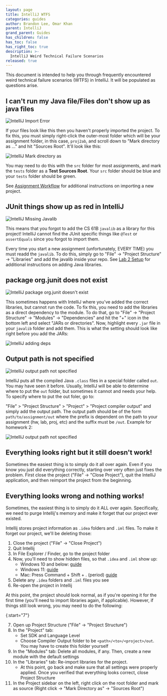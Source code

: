 ```yaml
---
layout: page
title: IntelliJ WTFS
categories: guides
author: Brandon Lee, Omar Khan
parent: IntelliJ
grand_parent: Guides
has_children: false
has_toc: false
has_right_toc: true
description: >-
  IntelliJ Weird Technical Failure Scenarios
released: true
---
```


This document is intended to help you through frequently encountered weird
technical failure scenarios (WTFS) in IntelliJ. It will be populated as questions
arise.

## I can't run my Java file/Files don't show up as java files

![IntelliJ Import Error](./img/intellij-import-error.png)

If your files look like this then you haven't properly imported the project.
To fix this, you must simply right-click the outer-most folder which will be your
assignment folder, in this case, `proj2ab`, and scroll down to "Mark directory as ..."
and hit "Sources Root". It'll look like this:

![IntelliJ Mark directory as](./img/intellij-mark-dir-as.png)

You may need to do this with the `src` folder for most assignments, and mark the
`tests` folder as a **Test Sources Root**. Your `src` folder should be blue and
your `tests` folder should be green.

See [Assignment Workflow](../assignment-workflow/index.md) for additional
instructions on importing a new project.

## JUnit things show up as red in IntelliJ

![IntelliJ Missing Javalib](./img/intellij-missing-javalib.png)

This means that you forgot to add the CS 61B `javalib` as a library for this project!
IntelliJ cannot find the JUnit specific things like `@Test` or `assertEquals`
since you forgot to import them.

Every time you start a new assignment (unfortunately, EVERY TIME) you must readd
the `javalib`. To do this, simply go to "File" -> "Project Structure" -> "Libraries"
and add the javalib inside your repo. See [Lab 2 Setup](../lab/lab2setup/lab2setup.html#getting-java-libraries)
for additional instructions on adding Java libraries.

## package org.junit does not exist

![IntelliJ package org.junit doesn't exist](./img/intellij-junit-dnt-exist.png)

This sometimes happens with IntelliJ where you've added the correct libraries,
but cannot run the code. To fix this, you need to add the libraries as a direct
dependency to the module. To do that, go to "File" -> "Project Structure" ->
"Modules" -> "Dependencies" and hit the "+" icon in the bottom left and select
"JARs or directories". Now, highlight every `.jar` file in your `javalib` folder
and add them. This is what the setting should look like right before you add
the JARs:

![IntelliJ adding deps](./img/intellij-adding-deps.png)

## Output path is not specified

![IntelliJ output path not specified](./img/intellij-out-not-specified.png)

IntelliJ puts all the compiled Java `.class` files in a special folder called
`out`. You may have seen it before. Usually, IntelliJ will be able to determine
where to put the `out` folder, but sometimes it cannot and needs your help. To
specify where to put the out foler, go to:

"File" > "Project Structure" > "Project" > "Project compiler output" and simply
add the output path. The output path should be of the form `path/to/assignment/out`
where the prefix is dependent on the path to your assignment (hw, lab, proj, etc)
and the suffix must be `/out`. Example for homework 2:

![IntelliJ output path not specified](./img/intellij-specifying-out.png)

## Everything looks right but it still doesn't work!

Sometimes the easiest thing is to simply do it all over again. Even if you know you
just did everything correctly, starting over very often just fixes the problem.
First close the project ("File" -> "Close Project"), quit the IntelliJ application,
and then reimport the project from the beginning.

## Everything looks wrong and nothing works!

Sometimes, the easiest thing is to simply do it ALL over again. Specifically, we need to purge Intellij's memory and
make it forget that our project ever existed.

Intellij stores project information as `.idea` folders and `.iml` files. To make it forget our project, we'll be
deleting those:

1.  Close the project ("File" -> "Close Project")
2.  Quit Intellij
3.  In File Explorer / Finder, go to the project folder
4.  Now, you'll need to show hidden files, so that `.idea` and `.iml` show up:
    - Windows 10 and below:
      [guide](https://support.microsoft.com/en-us/windows/show-hidden-files-0320fe58-0117-fd59-6851-9b7f9840fdb2)
    - Windows 11: [guide](https://pureinfotech.com/show-hidden-files-windows-11-file-explorer/)
    - Mac: Press Command + Shift + . (period)
      [guide](https://www.pcmag.com/how-to/how-to-access-your-macs-hidden-files)
5.  Delete any `.idea` folders and `.iml` files you see
6.  Re-open the project in Intellij

At this point, the project should look normal, as if you're opening it for the first time (you'll need to import libraries again, if applicable). However, if things still look wrong, you may need to do the following: 

{:start="7"}

7.  Open up Project Structure ("File" -> "Project Structure")
8.  In the "Project" tab:
    - Set SDK and Language Level
    - Choose Compiler Output folder to be `<path>/<to>/<project>/out`. You may have to create this folder yourself
9.  In the "Modules" tab: Delete all modules, if any. Then, create a new module with the default settings
10. In the "Libraries" tab: Re-import libraries for the project.
    - At this point, go back and make sure that all settings were properly applied. Once you verified that everything
      looks correct, close Project Structure
11. In the Project sidebar on the left, right click on the root folder and mark as source (Right click ->
    "Mark Directory as" -> "Sources Root")
